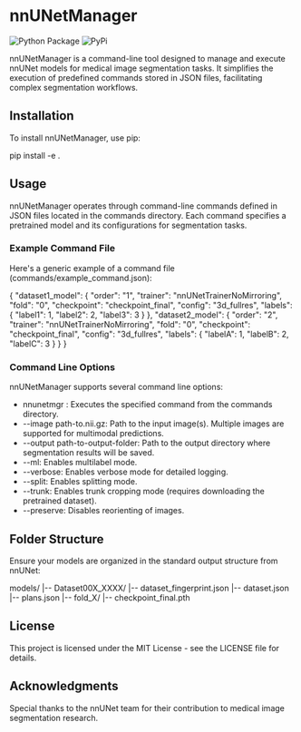 # nnUNetManager

![Python Package](https://github.com/wallematthias/nnUNetManager/actions/workflows/python-package.yml/badge.svg) ![PyPi](https://github.com/wallematthias/nnUNetManager/actions/workflows/python-publish.yml/badge.svg)


nnUNetManager is a command-line tool designed to manage and execute nnUNet models for medical image segmentation tasks. It simplifies the execution of predefined commands stored in JSON files, facilitating complex segmentation workflows.

## Installation

To install nnUNetManager, use pip:

pip install -e .

## Usage

nnUNetManager operates through command-line commands defined in JSON files located in the commands directory. Each command specifies a pretrained model and its configurations for segmentation tasks.

### Example Command File

Here's a generic example of a command file (commands/example_command.json):

{
    "dataset1_model": {
        "order": "1",
        "trainer": "nnUNetTrainerNoMirroring",
        "fold": "0",
        "checkpoint": "checkpoint_final",
        "config": "3d_fullres",
        "labels": {
            "label1": 1,
            "label2": 2,
            "label3": 3
        }
    },
    "dataset2_model": {
        "order": "2",
        "trainer": "nnUNetTrainerNoMirroring",
        "fold": "0",
        "checkpoint": "checkpoint_final",
        "config": "3d_fullres",
        "labels": {
            "labelA": 1,
            "labelB": 2,
            "labelC": 3
        }
    }
}

### Command Line Options

nnUNetManager supports several command line options:

- nnunetmgr <command>: Executes the specified command from the commands directory.
- --image path-to.nii.gz: Path to the input image(s). Multiple images are supported for multimodal predictions.
- --output path-to-output-folder: Path to the output directory where segmentation results will be saved.
- --ml: Enables multilabel mode.
- --verbose: Enables verbose mode for detailed logging.
- --split: Enables splitting mode.
- --trunk: Enables trunk cropping mode (requires downloading the pretrained dataset).
- --preserve: Disables reorienting of images.

## Folder Structure

Ensure your models are organized in the standard output structure from nnUNet:

models/
|-- Dataset00X_XXXX/
    |-- dataset_fingerprint.json
    |-- dataset.json
    |-- plans.json
    |-- fold_X/
        |-- checkpoint_final.pth

## License

This project is licensed under the MIT License - see the LICENSE file for details.

## Acknowledgments

Special thanks to the nnUNet team for their contribution to medical image segmentation research.



